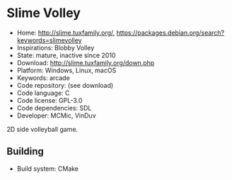 # Slime Volley

- Home: http://slime.tuxfamily.org/, https://packages.debian.org/search?keywords=slimevolley
- Inspirations: Blobby Volley
- State: mature, inactive since 2010
- Download: http://slime.tuxfamily.org/down.php
- Platform: Windows, Linux, macOS
- Keywords: arcade
- Code repository: (see download)
- Code language: C
- Code license: GPL-3.0
- Code dependencies: SDL
- Developer: MCMic, VinDuv

2D side volleyball game.

## Building

- Build system: CMake
